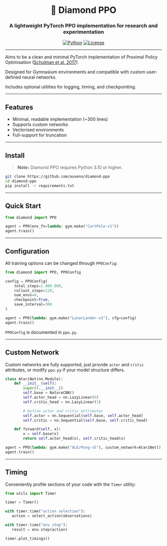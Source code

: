 <div align="center">

  <h1> 💎 Diamond PPO </h1>
  
  <h3>A lightweight PyTorch PPO implementation for research and experimentation</h3>
  
  [![Python](https://img.shields.io/badge/Python-3.12-blue.svg)](https://www.python.org/)
  [![License](https://img.shields.io/badge/License-Apache%202.0-orange.svg)](https://opensource.org/licenses/Apache-2.0)

</div>

---

Aims to be a clean and minimal PyTorch implementation of Proximal Policy Optimisation ([Schulman et al. 2017](https://arxiv.org/abs/1707.06347)).  

Designed for Gymnasium environments and compatible with custom user-defined neural networks.

Includes optional utilities for logging, timing, and checkpointing.

---

## Features

- Minimal, readable implementation (~300 lines)
- Supports custom networks
- Vectorised environments
- Full-support for truncation

---

## Install

> **Note:** Diamond PPO requires Python 3.10 or higher.

```bash
git clone https://github.com/auxeno/diamond-ppo
cd diamond-ppo
pip install -r requirements.txt
```

---

## Quick Start

```python
from diamond import PPO

agent = PPO(env_fn=lambda: gym.make("CartPole-v1"))
agent.train()
```

---

## Configuration

All training options can be changed through `PPOConfig`:

```python
from diamond import PPO, PPOConfig

config = PPOConfig(
    total_steps=1_000_000,
    rollout_steps=128,
    num_envs=8,
    checkpoint=True,
    save_interval=300
)

agent = PPO(lambda: gym.make("LunarLander-v3"), cfg=config)
agent.train()
```

`PPOConfig` is documented in `ppo.py`.

---

## Custom Network

Custom networks are fully supported, just provide `actor` and `critic` attributes, or modify `ppo.py` if your model structure differs.

```python
class AtariNet(nn.Module):
    def __init__(self):
        super().__init__()
        self.base = NatureCNN()
        self.actor_head = nn.LazyLinear(6)
        self.critic_head = nn.LazyLinear(1)

        # Define actor and critic attributes
        self.actor = nn.Sequential(self.base, self.actor_head)
        self.critic = nn.Sequential(self.base, self.critic_head)

    def forward(self, x):
        x = self.base(x)
        return self.actor_head(x), self.critic_head(x)

agent = PPO(lambda: gym.make("ALE/Pong-v5"), custom_network=AtariNet())
agent.train()
```

---

## Timing

Conveniently profile sections of your code with the `Timer` utility:

```python
from utils import Timer

timer = Timer()

with timer.time("action selection"):
   action = select_action(observations)

with timer.time("env step"):
   result = env.step(action)

timer.plot_timings()
```
